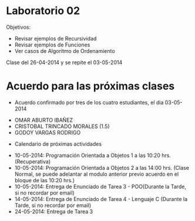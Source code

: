 Laboratorio 02
==============

Objetivos:

-	Revisar ejemplos de Recursividad
-	Revisar ejemplos de Funciones
-	Ver casos de Algoritmo de Ordenamiento

Clase del 26-04-2014 y se repite el 03-05-2014

Acuerdo para las próximas clases 
================================
* Acuerdo confirmado por tres de los cuatro estudiantes, el dia 03-05-2014
- OMAR ABURTO IBAÑEZ
- CRISTOBAL TRINCADO MORALES (1.5)
- GODOY VARGAS RODRIGO 

* Calendario de próximas actividades
- 10-05-2014: Programación Orientada a Objetos 1 a las 10:20 hrs. (Recuperativa)
- 10-05-2014: Programación Orientada a Objetos 2 a las 14:00 hrs. (Clase Normal, se puede adelantar al modulo anterior previo acuerdo en el bloque de las 10:20 hrs.)
- 10-05-2014: Entrega de Enunciado de Tarea 3 - POO(Durante la Tarde, si no recordar por email)
- 14-05-2014: Entrega de Enunciado de Tarea 4 - Lenguaje C (Durante la Tarde, si no recordar por email)
- 24-05-2014: Entrega de Tarea 3